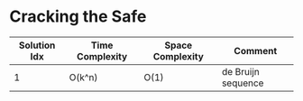 # Cracking the Safe

| Solution Idx | Time Complexity | Space Complexity | Comment            |
| ------------ | --------------- | ---------------- | ------------------ |
| 1            | O(k^n)          | O(1)             | de Bruijn sequence |
